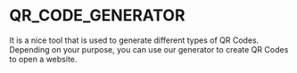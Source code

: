 # QR_CODE_GENERATOR
 It is a nice tool that is used to generate different types of QR Codes. Depending on your purpose, you can use our generator to create QR Codes to open a website.
